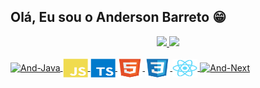 ## Olá, Eu sou o Anderson Barreto 😁

<div align="center">
  <a href="https://github.com/andersonsaj">
  <img height="180em" src="https://github-readme-stats.vercel.app/api?username=andersonsaj&show_icons=true&theme=dark&include_all_commits=true&count_private=true"/>
  <img height="180em" src="https://github-readme-stats.vercel.app/api/top-langs/?username=andersonsaj&layout=compact&langs_count=16&theme=dark"/>
</div>

<div style="display: inline_block"><br>
  <img align="center" alt="And-Java" height="30" width="40" src="https://icongr.am/devicon/java-original-wordmark.svg?size=128&color=currentColor">
  <img align="center" alt="And-Js" height="30" width="40" src="https://raw.githubusercontent.com/devicons/devicon/master/icons/javascript/javascript-plain.svg">
  <img align="center" alt="And-Ts" height="30" width="40" src="https://raw.githubusercontent.com/devicons/devicon/master/icons/typescript/typescript-plain.svg">
  <img align="center" alt="And-HTML" height="30" width="40" src="https://raw.githubusercontent.com/devicons/devicon/master/icons/html5/html5-original.svg">
  <img align="center" alt="And-CSS" height="30" width="40" src="https://raw.githubusercontent.com/devicons/devicon/master/icons/css3/css3-original.svg">
  <img align="center" alt="And-React" height="30" width="40" src="https://raw.githubusercontent.com/devicons/devicon/master/icons/react/react-original.svg">
  <img align="center" alt="And-Next" height="30" width="40" src="https://devicon-website.vercel.app/api/nextjs/original-wordmark.svg?color=%230BB5DA">
</div>

